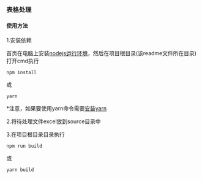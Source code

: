 ### 表格处理

#### 使用方法

1.安装依赖

首页在电脑上安装[nodejs运行环境](https://nodejs.org/en/)，然后在项目根目录(该readme文件所在目录)打开cmd执行
```
npm install
```
或
```
yarn
```
*注意，如果要使用yarn命令需要[安装yarn](https://yarnpkg.com/zh-Hans/)


2.将待处理文件excel放到source目录中


3.在项目根目录目录执行
```
npm run build
```
或
```
yarn build
```


